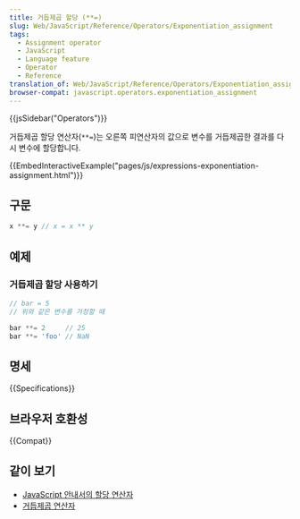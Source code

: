 ```yaml
---
title: 거듭제곱 할당 (**=)
slug: Web/JavaScript/Reference/Operators/Exponentiation_assignment
tags:
  - Assignment operator
  - JavaScript
  - Language feature
  - Operator
  - Reference
translation_of: Web/JavaScript/Reference/Operators/Exponentiation_assignment
browser-compat: javascript.operators.exponentiation_assignment
---
```

{{jsSidebar("Operators")}}

거듭제곱 할당 연산자(`**=`)는 오른쪽 피연산자의 값으로 변수를 거듭제곱한 결과를 다시 변수에 할당합니다.

{{EmbedInteractiveExample("pages/js/expressions-exponentiation-assignment.html")}}

## 구문

```js
x **= y // x = x ** y
```

## 예제

### 거듭제곱 할당 사용하기

```js
// bar = 5
// 위와 같은 변수를 가정할 때

bar **= 2     // 25
bar **= 'foo' // NaN
```

## 명세

{{Specifications}}

## 브라우저 호환성

{{Compat}}

## 같이 보기

- [JavaScript 안내서의 할당 연산자](/ko/docs/Web/JavaScript/Guide/Expressions_and_Operators#할당_연산자)
- [거듭제곱 연산자](/ko/docs/Web/JavaScript/Reference/Operators/Exponentiation)
